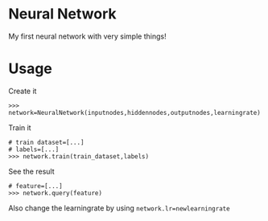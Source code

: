 # Neural Network
My first neural network with very simple things!
# Usage
Create it
```
>>> network=NeuralNetwork(inputnodes,hiddennodes,outputnodes,learningrate)
```
Train it
```
# train dataset=[...]
# labels=[...]
>>> network.train(train_dataset,labels)
```
See the result
```
# feature=[...]
>>> network.query(feature)
```
Also change the learningrate by using ```network.lr=newlearningrate```
